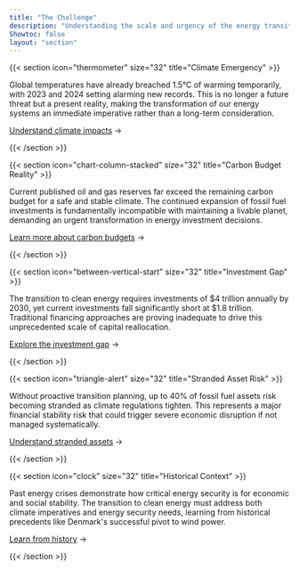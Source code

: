 ```yaml
---
title: "The Challenge"
description: "Understanding the scale and urgency of the energy transition challenge"
Showtoc: false
layout: "section"
---
```


{{< section icon="thermometer" size="32" title="Climate Emergency" >}}

Global temperatures have already breached 1.5°C of warming temporarily, with 2023 and 2024 setting alarming new records. This is no longer a future threat but a present reality, making the transformation of our energy systems an immediate imperative rather than a long-term consideration.

[Understand climate impacts](/en/challenge/climate-crisis) &rarr;

{{< /section >}}

{{< section icon="chart-column-stacked" size="32" title="Carbon Budget Reality" >}}

Current published oil and gas reserves far exceed the remaining carbon budget for a safe and stable climate. The continued expansion of fossil fuel investments is fundamentally incompatible with maintaining a livable planet, demanding an urgent transformation in energy investment decisions.

[Learn more about carbon budgets](/en/challenge/carbon-budget) &rarr;

{{< /section >}}

{{< section icon="between-vertical-start" size="32" title="Investment Gap" >}}

The transition to clean energy requires investments of $4 trillion annually by 2030, yet current investments fall significantly short at $1.8 trillion. Traditional financing approaches are proving inadequate to drive this unprecedented scale of capital reallocation.

[Explore the investment gap](/en/challenge/investment-gap) &rarr;

{{< /section >}}

{{< section icon="triangle-alert" size="32" title="Stranded Asset Risk" >}}

Without proactive transition planning, up to 40% of fossil fuel assets risk becoming stranded as climate regulations tighten. This represents a major financial stability risk that could trigger severe economic disruption if not managed systematically.

[Understand stranded assets](en//challenge/stranded-risks) &rarr;

{{< /section >}}

{{< section icon="clock" size="32" title="Historical Context" >}}

Past energy crises demonstrate how critical energy security is for economic and social stability. The transition to clean energy must address both climate imperatives and energy security needs, learning from historical precedents like Denmark's successful pivot to wind power.

[Learn from history](/en/challenge/historical-context) &rarr;

{{< /section >}}